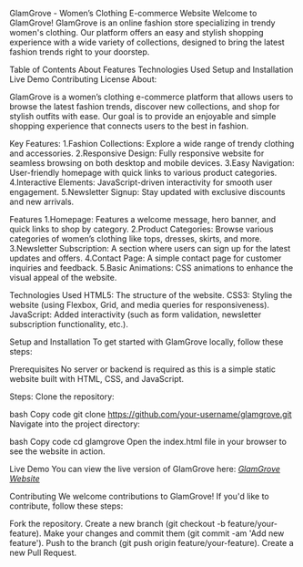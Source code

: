 GlamGrove - Women’s Clothing E-commerce Website
Welcome to GlamGrove! GlamGrove is an online fashion store specializing in trendy women's clothing. Our platform offers an easy and stylish shopping experience with a wide variety of collections, designed to bring the latest fashion trends right to your doorstep.

Table of Contents
About
Features
Technologies Used
Setup and Installation
Live Demo
Contributing
License
About:

GlamGrove is a women’s clothing e-commerce platform that allows users to browse the latest fashion trends, discover new collections, and shop for stylish outfits with ease. Our goal is to provide an enjoyable and simple shopping experience that connects users to the best in fashion.

Key Features:
1.Fashion Collections: Explore a wide range of trendy clothing and accessories.
2.Responsive Design: Fully responsive website for seamless browsing on both desktop and mobile devices.
3.Easy Navigation: User-friendly homepage with quick links to various product categories.
4.Interactive Elements: JavaScript-driven interactivity for smooth user engagement.
5.Newsletter Signup: Stay updated with exclusive discounts and new arrivals.

Features
1.Homepage: Features a welcome message, hero banner, and quick links to shop by category.
2.Product Categories: Browse various categories of women’s clothing like tops, dresses, skirts, and more.
3.Newsletter Subscription: A section where users can sign up for the latest updates and offers.
4.Contact Page: A simple contact page for customer inquiries and feedback.
5.Basic Animations: CSS animations to enhance the visual appeal of the website.

Technologies Used
HTML5: The structure of the website.
CSS3: Styling the website (using Flexbox, Grid, and media queries for responsiveness).
JavaScript: Added interactivity (such as form validation, newsletter subscription functionality, etc.).

Setup and Installation
To get started with GlamGrove locally, follow these steps:

Prerequisites
No server or backend is required as this is a simple static website built with HTML, CSS, and JavaScript.

Steps:
Clone the repository:

bash
Copy code
git clone https://github.com/your-username/glamgrove.git
Navigate into the project directory:

bash
Copy code
cd glamgrove
Open the index.html file in your browser to see the website in action.

Live Demo
You can view the live version of GlamGrove here:
[*GlamGrove Website*](https://swathisivakumar.neocities.org/e-commerces/)


Contributing
We welcome contributions to GlamGrove! If you'd like to contribute, follow these steps:

Fork the repository.
Create a new branch (git checkout -b feature/your-feature).
Make your changes and commit them (git commit -am 'Add new feature').
Push to the branch (git push origin feature/your-feature).
Create a new Pull Request.
